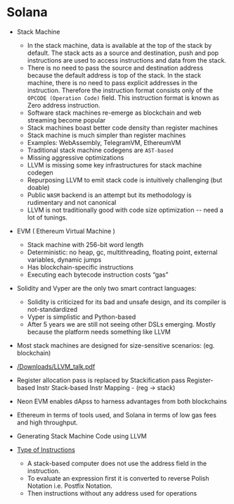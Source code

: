 # Solana

- Stack Machine
    - In the stack machine, data is available at the top of the stack by default. The stack acts as a source and destination, push and pop instructions are used to access instructions and data from the stack. 
    - There is no need to pass the source and destination address because the default address is top of the stack. In the stack machine, there is no need to pass explicit addresses in the instruction. Therefore the instruction format consists only of the `OPCODE (Operation Code)` field. This instruction format is known as Zero address instruction.
    - Software stack machines re-emerge as blockchain and web streaming become popular
    - Stack machines boast better code density than register machines
    - Stack machine is much simpler than register machines
    - Examples: WebAssembly, TelegramVM, EthereumVM
    - Traditional stack machine codegens are `AST-based`
    - Missing aggressive optimizations
    -  LLVM is missing some key infrastructures for stack machine codegen
    -  Repurposing LLVM to emit stack code is intuitively challenging (but doable)
    -  Public `WASM` backend is an attempt but its methodology is rudimentary and not canonical
    -  LLVM is not traditionally good with code size optimization -- need a lot of tunings.

- EVM ( Ethereum Virtual Machine )
    - Stack machine with 256-bit word length
    - Deterministic: no heap, gc, multithreading, floating point, external variables, dynamic jumps
    - Has blockchain-specific instructions
    - Executing each bytecode instruction costs “gas”

- Solidity and Vyper are the only two smart contract languages:
    - Solidity is criticized for its bad and unsafe design, and its compiler is not-standardized
    - Vyper is simplistic and Python-based
    - After 5 years we are still not seeing other DSLs emerging. Mostly because the platform needs something like LLVM

-  Most stack machines are designed for size-sensitive scenarios: (eg. blockchain)

- [/Downloads/LLVM_talk.pdf](LLVM_talk)
- Register allocation pass is replaced by Stackification pass
Register-based Instr
Stack-based Instr
Mapping - (reg -> stack)

- Neon EVM enables dApss to harness advantages from both blockchains 
- Ethereum in terms of tools used, and Solana in terms of low gas fees and high throughput.

- Generating Stack Machine Code using LLVM

- [Type of Instructions](https://www.geeksforgeeks.org/computer-organization-instruction-formats-zero-one-two-three-address-instruction/)
    - A stack-based computer does not use the address field in the instruction. 
    - To evaluate an expression first it is converted to reverse Polish Notation i.e. Postfix Notation. 
    - Then instructions without any address used for operations